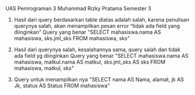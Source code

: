 UAS Pemrograman 3 
Muhammad Rizky Pratama 
Semester 3


1.	Hasil dari query berdasarkan table diatas adalah salah, karena penulisan querynya salah, akan menampilkan pesan error “tidak ada field yang diinginkan”
Query yang benar
"SELECT mahasiswa.nama AS mahasiswa, sks.jml_sks
FROM mahasiswa, sks"

2.	Hasil dari querynya salah, kesalahannya sama, query salah dan tidak ada field yg diinginkan
Query yang benar
"SELECT mahasiswa.nama AS mahasiswa, matkul.nama AS matkul, sks.jml_sks AS sks
FROM mahasiswa, matkul, sks"


5.	Query untuk menampilkan nya
"SELECT nama AS Nama, alamat, jk AS Jk, status AS Status
FROM mahasiswa"

